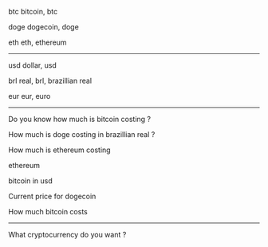 btc bitcoin, btc

doge dogecoin, doge

eth eth, ethereum

---

usd dollar, usd

brl real, brl, brazillian real

eur eur, euro

---

Do you know how much is bitcoin costing ?

How much is doge costing in brazillian real ?

How much is ethereum costing

ethereum

bitcoin in usd

Current price for dogecoin

How much bitcoin costs

---

What cryptocurrency do you want ?